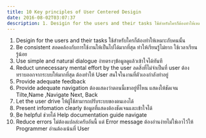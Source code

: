 ```yaml
---
title: 10 Key principles of User Centered Desigin
date: 2016-08-02T03:07:37
description: 1. Desigin for the users and their tasks ใช้สำหรับใครก็ต้องทำให้เหมาะกับคนนั้น2. Be consistent สอดคล้องกับการใช้งานให้เป็นไปได้มากที่สุด ทำให้เรียนรู้ไม่ยาก ใช้เวลาเรียนรู้น้อย3. Use simple and natura
---
```


1. Desigin for the users and their tasks ใช้สำหรับใครก็ต้องทำให้เหมาะกับคนนั้น
2. Be consistent สอดคล้องกับการใช้งานให้เป็นไปได้มากที่สุด ทำให้เรียนรู้ไม่ยาก ใช้เวลาเรียนรู้น้อย
3. Use simple and natural dialogue ง่ายตรงๆข้่อมูลดูแล้วเข้าใจได้ทันที
4. Reduct unnecessary mental effort by the user ลดสิ่งที่ไม่จำเป็นที่ user ต้องทราบออกจากระบบให้มากที่สุด ต้องทำให้ User สนใจในงานที่ตัวเองกำลังทำอยู่
5. Provide adequate feedback 
6. Provide adequate navigation ต้องแสดงว่าตอนนี้เขาอยู่ที่ไหน แสดงให้ชัดเจน Tilte,Name ,Navigate Next, Back
7. Let the user drive ให้ผู้ใช้สามารถปรับระบบของตนเองได้
8. Present infomation clearly ข้อมูลที่แสดงต้องชัดเจนและเข้าใจได้
9. ฺBe helpful ช่วยได้ Help documentation guide navigate
10. Reduce errors ไม่ต้องแปลล่ะครับอันนี้ แต่ Error message ต้องอ่านง่ายไม่ใช่เอาไว้ให้ Programmer อ่านต้องเน้นที่ User

